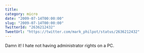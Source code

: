 ```yaml
---
title: 
category: micro
date: "2009-07-14T00:00:00"
slug: "2009-07-14T00:00:00"
TwitterId: "2636212432"
TweetUrl: "https://twitter.com/mark_philpot/status/2636212432"
---
```


Damn it! I hate not having administrator rights on a PC.
